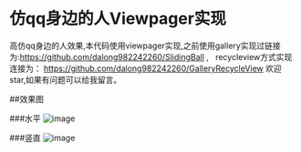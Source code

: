# 仿qq身边的人Viewpager实现
  高仿qq身边的人效果,本代码使用viewpager实现,之前使用gallery实现过链接为:https://github.com/dalong982242260/SlidingBall ,
   recycleview方式实现连接为： https://github.com/dalong982242260/GalleryRecycleView
  欢迎star,如果有问题可以给我留言。
  
##效果图

###水平
![image](https://github.com/dalong982242260/SlidingBallViewPager/blob/master/img/hor.gif)

###竖直
![image](https://github.com/dalong982242260/SlidingBallViewPager/blob/master/img/ver.gif)
